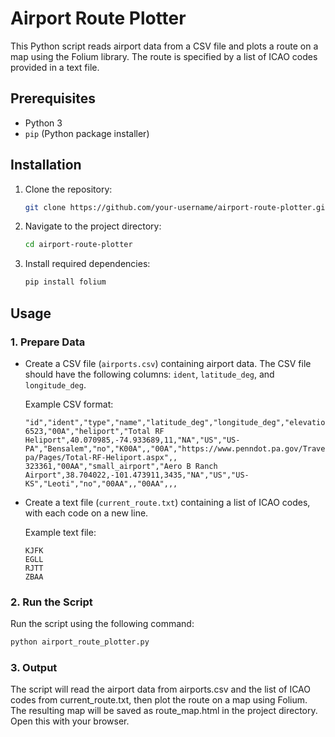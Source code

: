 # Airport Route Plotter

This Python script reads airport data from a CSV file and plots a route on a map using the Folium library. The route is specified by a list of ICAO codes provided in a text file.

## Prerequisites

- Python 3
- `pip` (Python package installer)

## Installation

1. Clone the repository:

    ```bash
    git clone https://github.com/your-username/airport-route-plotter.git
    ```

2. Navigate to the project directory:

    ```bash
    cd airport-route-plotter
    ```

3. Install required dependencies:

    ```bash
    pip install folium
    ```

## Usage

### 1. Prepare Data

- Create a CSV file (`airports.csv`) containing airport data. The CSV file should have the following columns: `ident`, `latitude_deg`, and `longitude_deg`.

    Example CSV format:

    ```csv
    "id","ident","type","name","latitude_deg","longitude_deg","elevation_ft","continent","iso_country","iso_region","municipality","scheduled_service","gps_code","iata_code","local_code","home_link","wikipedia_link","keywords"
    6523,"00A","heliport","Total RF Heliport",40.070985,-74.933689,11,"NA","US","US-PA","Bensalem","no","K00A",,"00A","https://www.penndot.pa.gov/TravelInPA/airports-pa/Pages/Total-RF-Heliport.aspx",,
    323361,"00AA","small_airport","Aero B Ranch Airport",38.704022,-101.473911,3435,"NA","US","US-KS","Leoti","no","00AA",,"00AA",,,
    ```

- Create a text file (`current_route.txt`) containing a list of ICAO codes, with each code on a new line.

    Example text file:

    ```plaintext
    KJFK
    EGLL
    RJTT
    ZBAA
    ```

### 2. Run the Script

Run the script using the following command:

```bash
python airport_route_plotter.py
```

### 3. Output

The script will read the airport data from airports.csv and the list of ICAO codes from current_route.txt, then plot the route on a map using Folium.  
The resulting map will be saved as route_map.html in the project directory. Open this with your browser.  